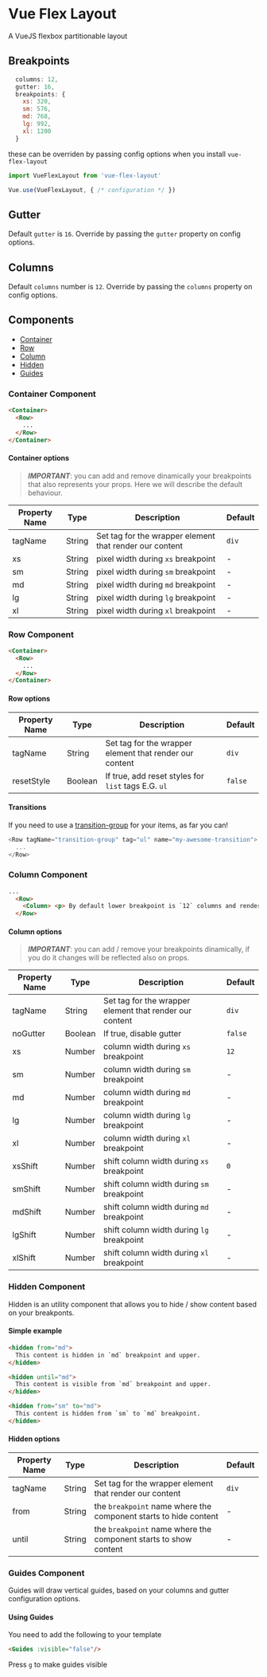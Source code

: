 # Vue Flex Layout

A VueJS flexbox partitionable layout

## Breakpoints

```js
  columns: 12,
  gutter: 16,
  breakpoints: {
    xs: 320,
    sm: 576,
    md: 768,
    lg: 992,
    xl: 1200
  }
```

these can be overriden by passing config options when you install `vue-flex-layout`

```js
import VueFlexLayout from 'vue-flex-layout'

Vue.use(VueFlexLayout, { /* configuration */ })
```

## Gutter

Default `gutter` is `16`. Override by passing the `gutter` property on config options.

## Columns

Default `columns` number is `12`. Override by passing the `columns` property on config options.

## Components

- [Container](#container-component)
- [Row](#row-component)
- [Column](#column-component)
- [Hidden](#hidden-component)
- [Guides](#guides-component)

### Container Component

```html
<Container>
  <Row>
    ...
  </Row>
</Container>
```

#### Container options

> ***IMPORTANT***: you can add and remove dinamically your breakpoints that also represents your props. Here we will describe the default behaviour.

Property Name | Type | Description | Default
--- | --- | --- | ---
tagName | String | Set tag for the wrapper element that render our content | `div`
xs | String | pixel width during `xs` breakpoint | -
sm | String | pixel width during `sm` breakpoint | -
md | String | pixel width during `md` breakpoint | -
lg | String | pixel width during `lg` breakpoint | -
xl | String | pixel width during `xl` breakpoint | -

### Row Component

```html
<Container>
  <Row>
    ...
  </Row>
</Container>
```

#### Row options

Property Name | Type | Description | Default
--- | --- | --- | ---
tagName | String | Set tag for the wrapper element that render our content | `div`
resetStyle | Boolean | If true, add reset styles for `list` tags E.G. `ul` | `false`

#### Transitions

If you need to use a [transition-group](https://vuejs.org/v2/api/#transition-group) for your items, as far you can!

```js
<Row tagName="transition-group" tag="ul" name="my-awesome-transition">
  ...
</Row>
```

### Column Component

```html
...
  <Row>
    <Column> <p> By default lower breakpoint is `12` columns and renders a div ay 100% width </p> </Column>
  </Row>
```

#### Column options

> ***IMPORTANT***: you can add / remove your breakpoints dinamically, if you do it changes will be reflected also on props.

Property Name | Type | Description | Default
--- | --- | --- | ---
tagName | String | Set tag for the wrapper element that render our content | `div`
noGutter | Boolean | If true, disable gutter | `false`
xs | Number | column width during `xs` breakpoint | `12`
sm | Number | column width during `sm` breakpoint | -
md | Number | column width during `md` breakpoint | -
lg | Number | column width during `lg` breakpoint | -
xl | Number | column width during `xl` breakpoint | -
xsShift | Number | shift column width during `xs` breakpoint | `0`
smShift | Number | shift column width during `sm` breakpoint | -
mdShift | Number | shift column width during `md` breakpoint | -
lgShift | Number | shift column width during `lg` breakpoint | -
xlShift | Number | shift column width during `xl` breakpoint | -

### Hidden Component

Hidden is an utility component that allows you to hide / show content based on your breakponts.

#### Simple example

```html
<hidden from="md">
  This content is hidden in `md` breakpoint and upper.
</hidden>

<hidden until="md">
  This content is visible from `md` breakpoint and upper.
</hidden>

<hidden from="sm" to="md">
  This content is hidden from `sm` to `md` breakpoint.
</hidden>
```

#### Hidden options

Property Name | Type | Description | Default
--- | --- | --- | ---
tagName | String | Set tag for the wrapper element that render our content | `div`
from | String | the `breakpoint` name where the component starts to hide content | -
until | String | the `breakpoint` name where the component starts to show content | -

### Guides Component

Guides will draw vertical guides, based on your columns and gutter configuration options.

#### Using Guides

You need to add the following to your template

```html
<Guides :visible="false"/>
````

Press `g` to make guides visible
